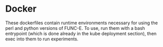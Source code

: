# Docker
These dockerfiles contain runtime environments necessary for using the perl and python versions of FUNC-E. To use, run them with a bash entrypoint (which is done already in the kube deployment section), then exec into them to run experiments.